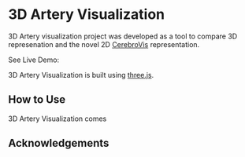 # 3D Artery Visualization

3D Artery visualization project was developed as a tool to compare 3D represenation and the novel 2D [CerebroVis](https://arxiv.org/pdf/1907.12663.pdf) representation.

See Live Demo: 

3D Artery Visualization is built using [three.js](https://threejs.org/).

## How to Use

3D Artery Visualization comes



## Acknowledgements
